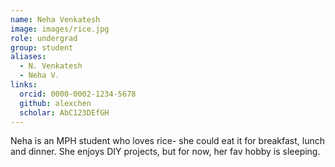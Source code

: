 ```yaml
---
name: Neha Venkatesh
image: images/rice.jpg
role: undergrad
group: student
aliases:
  - N. Venkatesh
  - Neha V.
links:
  orcid: 0000-0002-1234-5678
  github: alexchen
  scholar: AbC123DEfGH
---
```



Neha is an MPH student who loves rice- she could eat it for breakfast, lunch and dinner. She enjoys DIY projects, but for now, her fav hobby is sleeping.  
